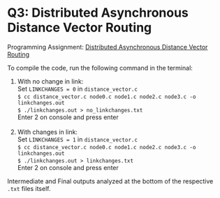 # Q3: Distributed Asynchronous Distance Vector Routing

Programming Assignment: [Distributed Asynchronous Distance Vector Routing](https://gaia.cs.umass.edu/kurose_ross/programming/DV/Programming%20Assignment%201.html)

To compile the code, run the following command in the terminal:

1) With no change in link:<br>
    Set `LINKCHANGES = 0` in `distance_vector.c`<br>
    `$ cc distance_vector.c node0.c node1.c node2.c node3.c -o linkchanges.out`<br>
    `$ ./linkchanges.out > no_linkchanges.txt`<br>
    Enter 2 on console and press enter<br><br>
2) With changes in link:<br>
    Set `LINKCHANGES = 1` in `distance_vector.c`<br>
    `$ cc distance_vector.c node0.c node1.c node2.c node3.c -o linkchanges.out`<br>
    `$ ./linkchanges.out > linkchanges.txt`<br>
    Enter 2 on console and press enter

Intermediate and Final outputs analyzed at the bottom of the respective `.txt` files itself.
